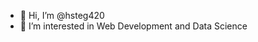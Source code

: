 - 👋 Hi, I’m @hsteg420
- 👀 I’m interested in Web Development and Data Science

<!---
hsteg420/hsteg420 is a ✨ special ✨ repository because its `README.md` (this file) appears on your GitHub profile.
You can click the Preview link to take a look at your changes.
--->
